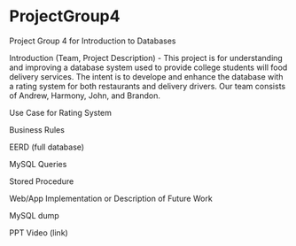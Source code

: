 # ProjectGroup4
Project Group 4 for Introduction to Databases

Introduction (Team, Project Description) - 
        This project is for understanding and improving a database system used to provide college students will food delivery services. The intent is to develope and enhance the           database with a rating system for both restaurants and delivery drivers. Our team consists of Andrew, Harmony, John, and Brandon.

Use Case for Rating System

Business Rules

EERD (full database)

MySQL Queries

Stored Procedure

Web/App Implementation or Description of Future Work

MySQL dump

PPT Video (link)
